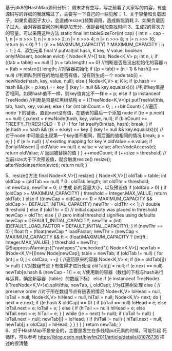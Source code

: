 基于jdk8的HashMap源码分析：
周末才有空写，写之前看了大家写的内容，有些源码写的详细的我就略过了，主要写一下自己的一些见解；
1、关于容量和负载因子，如果负载因子太小，会造成resize()频繁调用，造成新能消耗
2、如果负载因子过大，会对容器空间的利用更加充分，但是会增加查找时间
3、生成2的幂次方的容量，可以采用这种方法
static final int tableSizeFor(int cap) {
        int n = cap - 1; 
        n |= n >>> 1;
        n |= n >>> 2;
        n |= n >>> 4;
        n |= n >>> 8;
        n |= n >>> 16;
        return (n < 0) ? 1 : (n >= MAXIMUM_CAPACITY) ? MAXIMUM_CAPACITY : n + 1;
    }
4、添加元素
final V putVal(int hash, K key, V value, boolean onlyIfAbsent,
                   boolean evict) {
        Node<K,V>[] tab; Node<K,V> p; int n, i;
        if ((tab = table) == null || (n = tab.length) == 0)   //判断是否是没出初始化的容器
            n = (tab = resize()).length;                       //对容器初始化
        if ((p = tab[i = (n - 1) & hash]) == null)              //判断队列所在的地址是否有值，没有则生成一个 node
            tab[i] = newNode(hash, key, value, null);
        else {
            Node<K,V> e; K k;
            if (p.hash == hash &&
                ((k = p.key) == key || (key != null && key.equals(k))))   //判断key值是否相同。如果hash值不一样，则key值肯定不一样
                e = p;
            else if (p instanceof TreeNode)                                 //判断是否是红黑树结构
                e = ((TreeNode<K,V>)p).putTreeVal(this, tab, hash, key, value);
            else {
                for (int binCount = 0; ; ++binCount) {                  //遍历node 下的链表，直到next没有值，在链表的最后一个添加 node
                    if ((e = p.next) == null) {
                        p.next = newNode(hash, key, value, null);
                        if (binCount >= TREEIFY_THRESHOLD - 1) // -1 for 1st
                            treeifyBin(tab, hash);
                        break;
                    }
                    if (e.hash == hash &&
                        ((k = e.key) == key || (key != null && key.equals(k)))) //对于node 中可能会出现第一个key值不相同，而后面的值相同的情况
                        break;
                    p = e;
                }
            }
            if (e != null) { // existing mapping for key
                V oldValue = e.value;
                if (!onlyIfAbsent || oldValue == null)
                    e.value = value;
                afterNodeAccess(e);
                return oldValue;   // 返回被替换的值
            }
        }
        ++modCount;
        if (++size > threshold)   //当前size大于下次预设值，就会触发resize()
            resize();
        afterNodeInsertion(evict);
        return null;
    }
    
5、resize()方法
final Node<K,V>[] resize() {
        Node<K,V>[] oldTab = table;
        int oldCap = (oldTab == null) ? 0 : oldTab.length;
        int oldThr = threshold;             
        int newCap, newThr = 0;
        // 生成 新的容量大小，以及预设值
        if (oldCap > 0) {
            if (oldCap >= MAXIMUM_CAPACITY) {
                threshold = Integer.MAX_VALUE;
                return oldTab;
            }
            else if ((newCap = oldCap << 1) < MAXIMUM_CAPACITY &&
                     oldCap >= DEFAULT_INITIAL_CAPACITY)
                newThr = oldThr << 1; // double threshold
        }
        else if (oldThr > 0) // initial capacity was placed in threshold
            newCap = oldThr;
        else {               // zero initial threshold signifies using defaults
            newCap = DEFAULT_INITIAL_CAPACITY;
            newThr = (int)(DEFAULT_LOAD_FACTOR * DEFAULT_INITIAL_CAPACITY);
        }
        if (newThr == 0) {
            float ft = (float)newCap * loadFactor;
            newThr = (newCap < MAXIMUM_CAPACITY && ft < (float)MAXIMUM_CAPACITY ?
                      (int)ft : Integer.MAX_VALUE);
        }
        threshold = newThr;
        @SuppressWarnings({"rawtypes","unchecked"})
        Node<K,V>[] newTab = (Node<K,V>[])new Node[newCap];
        table = newTab;
        if (oldTab != null) {
            for (int j = 0; j < oldCap; ++j) {          //遍历原来的容器
                Node<K,V> e;
                if ((e = oldTab[j]) != null) {          //对数组节点下有值得才进行处理
                    oldTab[j] = null;
                    if (e.next == null)
                        newTab[e.hash & (newCap - 1)] = e;      //使用新的容器（数组的下标与hash进行与运算，确定新容器（table）的数组下标）
                    else if (e instanceof TreeNode)
                        ((TreeNode<K,V>)e).split(this, newTab, j, oldCap);      //为红黑树处理
                    else { // preserve order                     //对于所在数组节点有链表的情况
                        Node<K,V> loHead = null, loTail = null;
                        Node<K,V> hiHead = null, hiTail = null;
                        Node<K,V> next;
                        do {
                            next = e.next;
                            if ((e.hash & oldCap) == 0) {
                                if (loTail == null)
                                    loHead = e;
                                else
                                    loTail.next = e;
                                loTail = e;
                            }
                            else {
                                if (hiTail == null)
                                    hiHead = e;
                                else
                                    hiTail.next = e;
                                hiTail = e;
                            }
                        } while ((e = next) != null);
                        if (loTail != null) {
                            loTail.next = null;
                            newTab[j] = loHead;
                        }
                        if (hiTail != null) {
                            hiTail.next = null;
                            newTab[j + oldCap] = hiHead;
                        }
                    }
                }
            }
        }
        return newTab;
    }  
6、对于HashMap不是安全的，主要是发生在多线程put元素的时候，可能引起 死循环，可以参考
https://blog.csdn.net/bjwfm2011/article/details/81076736  描述的很清楚